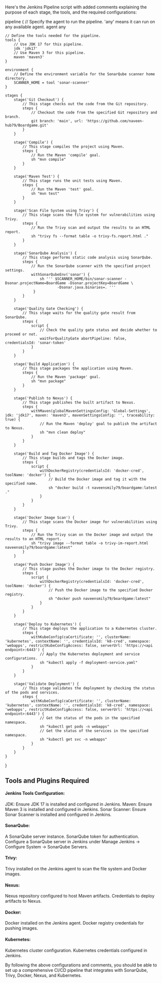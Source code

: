 Here's the Jenkins Pipeline script with added comments explaining the purpose of each stage, the tools, and the required configurations:

pipeline {
    // Specify the agent to run the pipeline. 'any' means it can run on any available agent.
    agent any
    
    // Define the tools needed for the pipeline.
    tools {
        // Use JDK 17 for this pipeline.
        jdk 'jdk17'
        // Use Maven 3 for this pipeline.
        maven 'maven3'
    }
    
    environment {
        // Define the environment variable for the SonarQube scanner home directory.
        SCANNER_HOME = tool 'sonar-scanner'
    }
    
    stages {
        stage('Git Checkout') {
            // This stage checks out the code from the Git repository.
            steps {
                // Checkout the code from the specified Git repository and branch.
                git branch: 'main', url: 'https://github.com/naveen-hub79/Boardgame.git'
            }
        }

        stage('Compile') {
            // This stage compiles the project using Maven.
            steps {
                // Run the Maven 'compile' goal.
                sh "mvn compile"
            }
        }

        stage('Maven Test') {
            // This stage runs the unit tests using Maven.
            steps {
                // Run the Maven 'test' goal.
                sh "mvn test"
            }
        }

        stage('Scan File System using Trivy') {
            // This stage scans the file system for vulnerabilities using Trivy.
            steps {
                // Run the Trivy scan and output the results to an HTML report.
                sh "trivy fs --format table -o trivy-fs.report.html ."
            }
        }

        stage('SonarQube Analysis') {
            // This stage performs static code analysis using SonarQube.
            steps {
                // Run the SonarQube scanner with the specified project settings.
                withSonarQubeEnv('sonar') {
                    sh ''' $SCANNER_HOME/bin/sonar-scanner -Dsonar.projectName=BoardGame -Dsonar.projectKey=BoardGame \
                            -Dsonar.java.binaries=. '''
                 }
            }
        } 

        stage('Quality Gate Checking') {
            // This stage waits for the quality gate result from SonarQube.
            steps {
                script {
                    // Check the quality gate status and decide whether to proceed or not.
                    waitForQualityGate abortPipeline: false, credentialsId: 'sonar-token'
                }
            }
        }

        stage('Build Application') {
            // This stage packages the application using Maven.
            steps {
                // Run the Maven 'package' goal.
                sh "mvn package"
            }
        }

        stage('Publish to Nexus') {
            // This stage publishes the built artifact to Nexus.
            steps {
                withMaven(globalMavenSettingsConfig: 'Global-Settings', jdk: 'jdk17', maven: 'maven3', mavenSettingsConfig: '', traceability: true) {
                    // Run the Maven 'deploy' goal to publish the artifact to Nexus.
                    sh "mvn clean deploy"
                }
            }
        }

        stage('Build and Tag Docker Image') {
            // This stage builds and tags the Docker image.
            steps {
                script {
                    withDockerRegistry(credentialsId: 'docker-cred', toolName: 'docker') {
                        // Build the Docker image and tag it with the specified name.
                        sh "docker build -t naveensmily79/boardgame:latest ."
                    }
                }
            }
        }

        stage('Docker Image Scan') {
            // This stage scans the Docker image for vulnerabilities using Trivy.
            steps {
                // Run the Trivy scan on the Docker image and output the results to an HTML report.
                sh "trivy image --format table -o trivy-im-report.html naveensmily79/boardgame:latest"
            }
        }

        stage('Push Docker Image') {
            // This stage pushes the Docker image to the Docker registry.
            steps {
                script {
                    withDockerRegistry(credentialsId: 'docker-cred', toolName: 'docker') {
                        // Push the Docker image to the specified Docker registry.
                        sh "docker push naveensmily79/boardgame:latest"
                    }
                }
            }
        }

        stage('Deploy to Kubernetes') {
            // This stage deploys the application to a Kubernetes cluster.
            steps {
                withKubeConfig(caCertificate: '', clusterName: 'kubernetes', contextName: '', credentialsId: 'k8-cred', namespace: 'webapps', restrictKubeConfigAccess: false, serverUrl: 'https://<api endpoint>:6443') {
                    // Apply the Kubernetes deployment and service configurations.
                    sh "kubectl apply -f deployment-service.yaml"
                }
            }
        }

        stage('Validate Deployment') {
            // This stage validates the deployment by checking the status of the pods and services.
            steps {
                withKubeConfig(caCertificate: '', clusterName: 'kubernetes', contextName: '', credentialsId: 'k8-cred', namespace: 'webapps', restrictKubeConfigAccess: false, serverUrl: 'https://<api endpoint>:6443') {
                    // Get the status of the pods in the specified namespace.
                    sh "kubectl get pods -n webapps"
                    // Get the status of the services in the specified namespace.
                    sh "kubectl get svc -n webapps"
                }
            }
        }        
    }
}


## Tools and Plugins Required
#### Jenkins Tools Configuration:

JDK: Ensure JDK 17 is installed and configured in Jenkins.
Maven: Ensure Maven 3 is installed and configured in Jenkins.
Sonar Scanner: Ensure Sonar Scanner is installed and configured in Jenkins.
#### SonarQube:

A SonarQube server instance.
SonarQube token for authentication.
Configure a SonarQube server in Jenkins under Manage Jenkins -> Configure System -> SonarQube Servers.
#### Trivy:

Trivy installed on the Jenkins agent to scan the file system and Docker images.
#### Nexus:

Nexus repository configured to host Maven artifacts.
Credentials to deploy artifacts to Nexus.
#### Docker:

Docker installed on the Jenkins agent.
Docker registry credentials for pushing images.
#### Kubernetes:

Kubernetes cluster configuration.
Kubernetes credentials configured in Jenkins.

By following the above configurations and comments, you should be able to set up a comprehensive CI/CD pipeline that integrates with SonarQube, Trivy, Docker, Nexus, and Kubernetes.
